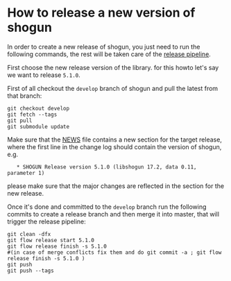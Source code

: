 # How to release a new version of shogun

In order to create a new release of shogun, you just need to run the following commands, the rest will be taken care of the [release pipeline](http://buildbot.shogun-toolbox.org/builders/release).

First choose the new release version of the library. for this howto let's say we want to release `5.1.0`.

First of all checkout the `develop` branch of shogun and pull the latest from that branch:
```
git checkout develop
git fetch --tags
git pull
git submodule update
```

Make sure that the [NEWS](https://github.com/shogun-toolbox/shogun/blob/develop/NEWS) file contains a new section for the target release, where the first line in the change log should contain the version of shogun, e.g.
```
   * SHOGUN Release version 5.1.0 (libshogun 17.2, data 0.11, parameter 1)
```
please make sure that the major changes are reflected in the section for the new release.

Once it's done and committed to the `develop` branch run the following commits to create a release branch and then merge it into master, that will trigger the release pipeline:
```
git clean -dfx
git flow release start 5.1.0
git flow release finish -s 5.1.0
#(in case of merge conflicts fix them and do git commit -a ; git flow release finish -s 5.1.0 )
git push
git push --tags
```